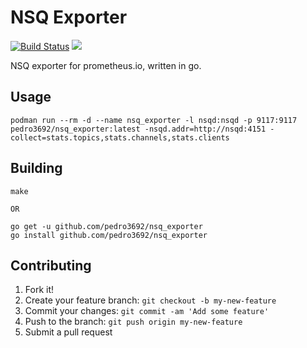 # NSQ Exporter

[![Build Status](https://travis-ci.org/pedro3692/nsq_exporter.svg?branch=master)](https://travis-ci.org/pedro3692/nsq_exporter) [![](https://images.microbadger.com/badges/image/pedro3692/nsq_exporter.svg)](https://microbadger.com/images/pedro3692/nsq_exporter "Get your own image badge on microbadger.com")

NSQ exporter for prometheus.io, written in go.

## Usage

    podman run --rm -d --name nsq_exporter -l nsqd:nsqd -p 9117:9117 pedro3692/nsq_exporter:latest -nsqd.addr=http://nsqd:4151 -collect=stats.topics,stats.channels,stats.clients

## Building

    make

    OR

    go get -u github.com/pedro3692/nsq_exporter
    go install github.com/pedro3692/nsq_exporter

## Contributing

1. Fork it!
2. Create your feature branch: `git checkout -b my-new-feature`
3. Commit your changes: `git commit -am 'Add some feature'`
4. Push to the branch: `git push origin my-new-feature`
5. Submit a pull request
